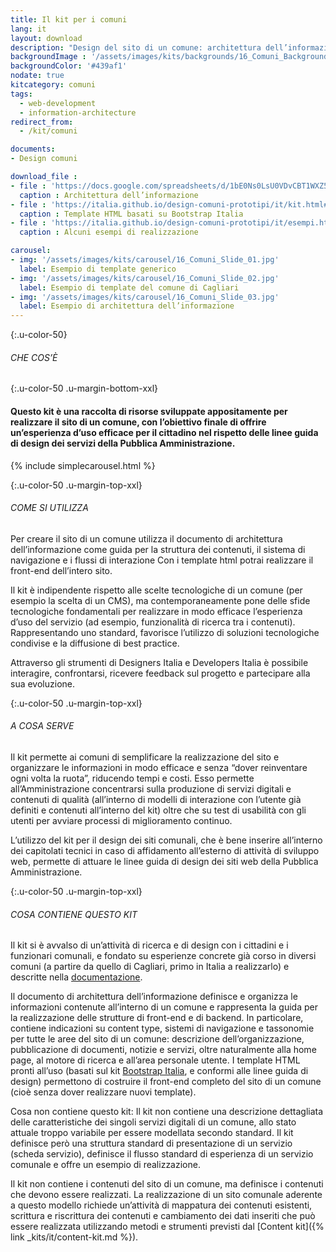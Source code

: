 ```yaml
---
title: Il kit per i comuni
lang: it
layout: download
description: "Design del sito di un comune: architettura dell’informazione e template HTML"
backgroundImage : '/assets/images/kits/backgrounds/16_Comuni_Background.png'
backgroundColor: '#439af1'
nodate: true
kitcategory: comuni
tags:
  - web-development
  - information-architecture
redirect_from:
  - /kit/comuni

documents:
- Design comuni

download_file :
- file : 'https://docs.google.com/spreadsheets/d/1bE0Ns0LsU0VDvCBT1WXZ5_yIxJU5AbUYcu_F8yMfpHQ/edit'
  caption : Architettura dell’informazione
- file : 'https://italia.github.io/design-comuni-prototipi/it/kit.html#template-html'
  caption : Template HTML basati su Bootstrap Italia
- file : 'https://italia.github.io/design-comuni-prototipi/it/esempi.html'
  caption : Alcuni esempi di realizzazione

carousel:
- img: '/assets/images/kits/carousel/16_Comuni_Slide_01.jpg'
  label: Esempio di template generico
- img: '/assets/images/kits/carousel/16_Comuni_Slide_02.jpg'
  label: Esempio di template del comune di Cagliari
- img: '/assets/images/kits/carousel/16_Comuni_Slide_03.jpg'
  label: Esempio di architettura dell’informazione
---
```


{:.u-color-50}
###### CHE COS’È

{:.u-color-50 .u-margin-bottom-xxl}
#### Questo kit è una raccolta di risorse sviluppate appositamente per realizzare il sito di un comune, con l’obiettivo finale di offrire un’esperienza d’uso efficace per il cittadino nel rispetto delle linee guida di design dei servizi della Pubblica Amministrazione.

{% include simplecarousel.html  %}

{:.u-color-50 .u-margin-top-xxl}
###### COME SI UTILIZZA
Per creare il sito di un comune utilizza il documento di architettura dell’informazione come guida per la struttura dei contenuti, il sistema di navigazione e i flussi di interazione Con i template html potrai realizzare il front-end dell’intero sito.

Il kit è indipendente rispetto alle scelte tecnologiche di un comune (per esempio la scelta di un CMS), ma contemporaneamente pone delle sfide tecnologiche fondamentali per realizzare in modo efficace l’esperienza d’uso del servizio (ad esempio, funzionalità di ricerca tra i contenuti). Rappresentando uno standard, favorisce l’utilizzo di soluzioni tecnologiche condivise e la diffusione di best practice.

Attraverso gli strumenti di Designers Italia e Developers Italia è possibile interagire, confrontarsi, ricevere feedback sul progetto e partecipare alla sua evoluzione.

{:.u-color-50 .u-margin-top-xxl}
###### A COSA SERVE
Il kit permette ai comuni di semplificare la realizzazione del sito e organizzare le informazioni in modo efficace e senza “dover reinventare ogni volta la ruota”, riducendo tempi e costi. Esso permette all’Amministrazione concentrarsi sulla produzione di servizi digitali e contenuti di qualità (all’interno di modelli di interazione con l’utente già definiti e contenuti all’interno del kit) oltre che su test di usabilità con gli utenti per avviare processi di miglioramento continuo.

L’utilizzo del kit per il design dei siti comunali, che è bene inserire all’interno dei capitolati tecnici in caso di affidamento all’esterno di attività di sviluppo web, permette di attuare le linee guida di design dei siti web della Pubblica Amministrazione.

{:.u-color-50 .u-margin-top-xxl}
###### COSA CONTIENE QUESTO KIT
Il kit si è avvalso di un’attività di ricerca e di design con i cittadini e i funzionari comunali, e fondato su esperienze concrete già corso in diversi comuni (a partire da quello di Cagliari, primo in Italia a realizzarlo) e descritte nella [documentazione](#related-documents).

Il documento di architettura dell’informazione definisce e organizza le informazioni contenute all’interno di un comune e rappresenta la guida per la realizzazione delle strutture di front-end e di backend. In particolare, contiene indicazioni su content type, sistemi di navigazione e tassonomie per tutte le aree del sito di un comune: descrizione dell’organizzazione, pubblicazione di documenti, notizie e servizi, oltre naturalmente alla home page, al motore di ricerca e all’area personale utente.
I template HTML pronti all’uso (basati sul kit [Bootstrap Italia](https://italia.github.io/bootstrap-italia/), e conformi alle linee guida di design) permettono di costruire il front-end completo del sito di un comune (cioè senza dover realizzare nuovi template).

Cosa non contiene questo kit:
Il kit non contiene una descrizione dettagliata delle caratteristiche dei singoli servizi digitali di un comune, allo stato attuale troppo variabile per essere modellata secondo standard. Il kit definisce però una struttura standard di presentazione di un servizio (scheda servizio), definisce il flusso standard di esperienza di un servizio comunale e offre un esempio di realizzazione.

Il kit non contiene i contenuti del sito di un comune, ma definisce i contenuti che devono essere realizzati. La realizzazione di un sito comunale aderente a questo modello richiede un’attività di mappatura dei contenuti esistenti, scrittura e riscrittura dei contenuti e cambiamento dei dati inseriti che può essere realizzata utilizzando metodi e strumenti previsti dal [Content kit]({% link _kits/it/content-kit.md %}).
